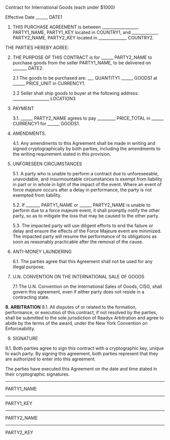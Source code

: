 Contract for International Goods  (each under $1000)

Effective Date ______ DATE1

1. THIS PURCHASE AGREEMENT is between __________________ PARTY1_NAME, PARTY1_KEY located in COUNTRY1, and _____________ PARTY2_NAME, PARTY2_KEY located in ______________ COUNTRY2.

THE PARTIES HEREBY AGREE:

2. THE PURPOSE OF THIS CONTRACT is for ______ PARTY2_NAME to purchase goods from the seller PARTY1_NAME, to be delivered on _______ DATE2.

   2.1 The goods to be purchased are: ___ QUANTITY1 ______ GOODS1 at ______ PRICE_UNIT in CURRENCY1.

    2.2 Seller shall ship goods to buyer at the following address: __________________ LOCATION3

3. PAYMENT

    3.1. ______ PARTY2_NAME agrees to pay _________ PRICE_TOTAL in ______ CURRENCY1 for ______ GOODS1.

4. AMENDMENTS.

    4.1. Any amendments to this Agreement shall be made in writing and signed cryptographically by both parties, including the amendments to the writing requirement stated in this provision.

5. UNFORESEEN CIRCUMSTANCES

      5.1. A party who is unable to perform a contract due to unforeseeable, unavoidable, and insurmountable circumstances is exempt from liability in part or in whole in light of the impact of the event. Where an event of force majeure occurs after a delay in performance, the party is not exempted from liability.

      5.2. If _______ PARTY1_NAME or ______ PARTY2_NAME  is unable to perform due to a force majeure event, it shall promptly notify the other party, so as to mitigate the loss that may be caused to the other party.

      5.3. The impacted party will use diligent efforts to end the failure or delay and ensure the effects of the Force Majeure event are minimized. The impacted party will resume the performance of its obligations as soon as reasonably practicable after the removal of the cause.

6. ANTI-MONEY LAUNDERING

      6.1. The parties agree that this Agreement shall not be used for any illegal purpose.

7. U.N. CONVENTION ON THE INTERNATIONAL SALE OF GOODS

      7.1 The U.N. Convention on the International Sales of Goods, CISG, shall govern this agreement, even if either party does not reside in a contracting state.

**8. ARBITRATION**
      8.1. All disputes of or related to the formation, performance, or execution of this contract, if not resolved by the parties, shall be submitted to the sole jurisdiction of Raadyx Arbitration and agree to abide by the terms of the award, under the New York Convention on Enforceability.

9. SIGNATURE

  9.1. Both parties agree to sign this contract with a cryptographic key, unique to each party. By signing this agreement, both parties represent that they are authorized to enter into this agreement.

The parties have executed this Agreement on the date and time stated in their cryptographic signatures.

______________________
PARTY1_NAME
______________________
PARTY1_KEY


______________________
PARTY2_NAME
______________________
PARTY2_KEY 
